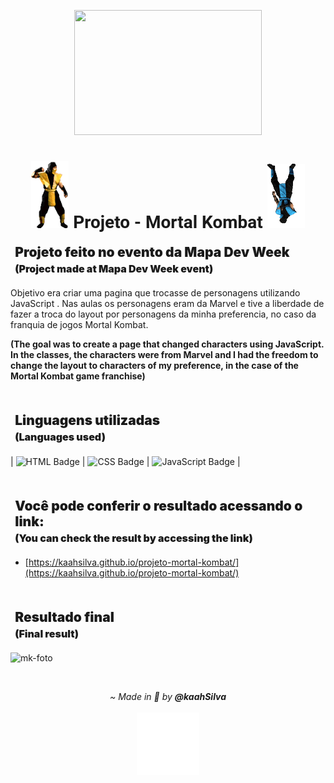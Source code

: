 <p align="center">
<img style="margin-bottom: 2px;"  src=".github/logo.png" width="300px" height="200px" />  
</p>

<h1 align="center" style="font-family: 'Roboto', cursive;">
   <img src=".github/scorpion.gif" width="60px" />
   Projeto - Mortal Kombat
   <img src=".github/subzero.gif" width="60px" />
</h1>

<h2 style="font-weight: 900; margin: 1.2rem 0.45rem">
   Projeto feito no evento da Mapa Dev Week <br>
   <span style="font-size: 1rem;">
   (Project made at Mapa Dev Week event)
   </span>
</h2>

Objetivo era criar uma pagina que trocasse de personagens utilizando JavaScript .
Nas aulas os personagens eram da Marvel e tive a liberdade de fazer a troca do layout por personagens da minha preferencia,
no caso da franquia de jogos Mortal Kombat.

**(The goal was to create a page that changed characters using JavaScript. In the classes, the characters were from Marvel and
I had the freedom to change the layout to characters of my preference, in the case of the Mortal Kombat game franchise)**

<br>

<h2 style="font-weight: 900; margin: 1.2rem 0.45rem">
   Linguagens utilizadas <br>
   <span style="font-size: 1rem;">
   (Languages used)
   </span>
</h1>
  
 | ![HTML Badge](https://img.shields.io/badge/HTML5-E34F26?style=for-the-badge&logo=html5&logoColor=white)
 | ![CSS Badge](https://img.shields.io/badge/CSS3-1572B6?style=for-the-badge&logo=css3&logoColor=white)
 | ![JavaScript Badge](https://img.shields.io/badge/JavaScript-323330?style=for-the-badge&logo=javascript&logoColor=F7DF1E) 
 |
 
<br>

<h2 style="font-weight: 900; margin: 1.2rem 0.45rem">
   Você pode conferir o resultado acessando o link:  <br>
   <span style="font-size: 1rem;">
   (You can check the result by accessing the link)
   </span>
</h2>

- [https://kaahsilva.github.io/projeto-mortal-kombat/](https://kaahsilva.github.io/projeto-mortal-kombat/)

<br>

<h2 style="font-weight: 900; margin: 1.2rem 0.45rem">
   Resultado final  <br>
   <span style="font-size: 1rem;">
   (Final result)
   </span>
</h2>

![mk-foto](https://user-images.githubusercontent.com/74149487/168692387-ccb6266e-726f-40a1-adff-6e499ebb6a54.png)

<br>

<address>
   <p align="center">
      ~ Made in 💜 by <strong>@kaahSilva</strong> 
      <br>
      <br>
      <img src=".github/toasty-mortal-kombat.gif" style="height: 100px" />
   </p>
</address>
